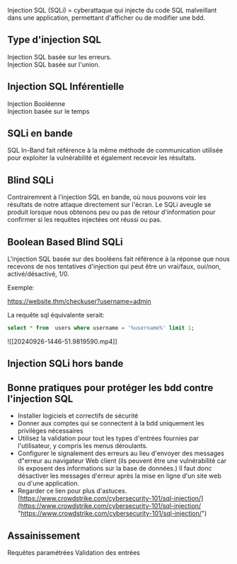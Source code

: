 Injection SQL (SQLi) = cyberattaque qui injecte du code SQL malveillant dans une application, permettant d'afficher ou de modifier une bdd.

## Type d'injection SQL

Injection SQL basée sur les erreurs.  
Injection SQL basée sur l'union.

## Injection SQL Inférentielle

Injection Booléenne  
Injection basée sur le temps

## SQLi en bande

SQL In-Band fait référence à la même méthode de communication utilisée pour exploiter la vulnérabilité et également recevoir les résultats.

## Blind SQLi

Contrairemrent à l'injection SQL en bande, où nous pouvons voir les résultats de notre attaque directement sur l'écran. Le SQLi aveugle se produit lorsque nous obtenons peu ou pas de retour d'information pour confirmer si les requêtes injectées ont réussi ou pas.

## Boolean Based Blind SQLi

L'injection SQL basée sur des booléens fait référence à la réponse que nous recevons de nos tentatives d'injection qui peut être un vrai/faux, oui/non, activé/désactivé, 1/0.

Exemple:

https://website.thm/checkuser?username=admin

La requête sql équivalente serait:
```sql
select * from  users where username = '%username%' limit 1;

```

![[20240926-1446-51.9819590.mp4]]



## Injection SQLi hors bande



## Bonne pratiques pour protéger les bdd contre l'injection SQL

- Installer logiciels et correctifs de sécurité
- Donner aux comptes qui se connectent à la bdd uniquement les privilèges nécessaires
- Utilisez la validation pour tout les types d'entrées fournies par l'utilisateur, y compris les menus déroulants.
- Configurer le signalement des erreurs au lieu d'envoyer des messages d"erreur au navigateur Web client (ils peuvent être une vulnérabilité car ils exposent des informations sur la base de données.) Il faut donc désactiver les messages d'erreur après la mise en ligne d'un site web ou d'une application.
- Regarder ce lien pour plus d'astuces.  
    [https://www.crowdstrike.com/cybersecurity-101/sql-injection/](https://www.crowdstrike.com/cybersecurity-101/sql-injection/ "https://www.crowdstrike.com/cybersecurity-101/sql-injection/")

## Assainissement 

Requêtes paramétrées
Validation des entrées 